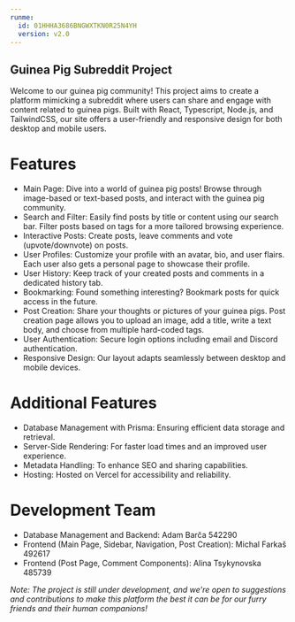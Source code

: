 ```yaml
---
runme:
  id: 01HHHA3686BNGWXTKN0R25N4YH
  version: v2.0
---
```


## Guinea Pig Subreddit Project

Welcome to our guinea pig community! This project aims to create a platform mimicking a subreddit where users can share and engage with content related to guinea pigs. Built with React, Typescript, Node.js, and TailwindCSS, our site offers a user-friendly and responsive design for both desktop and mobile users.

# Features

- Main Page: Dive into a world of guinea pig posts! Browse through image-based or text-based posts, and interact with the guinea pig community.
- Search and Filter: Easily find posts by title or content using our search bar. Filter posts based on tags for a more tailored browsing experience.
- Interactive Posts: Create posts, leave comments and vote (upvote/downvote) on posts.
- User Profiles: Customize your profile with an avatar, bio, and user flairs. Each user also gets a personal page to showcase their profile.
- User History: Keep track of your created posts and comments in a dedicated history tab.
- Bookmarking: Found something interesting? Bookmark posts for quick access in the future.
- Post Creation: Share your thoughts or pictures of your guinea pigs. Post creation page allows you to upload an image, add a title, write a text body, and choose from multiple hard-coded tags.
- User Authentication: Secure login options including email and Discord authentication.
- Responsive Design: Our layout adapts seamlessly between desktop and mobile devices.

# Additional Features

- Database Management with Prisma: Ensuring efficient data storage and retrieval.
- Server-Side Rendering: For faster load times and an improved user experience.
- Metadata Handling: To enhance SEO and sharing capabilities.
- Hosting: Hosted on Vercel for accessibility and reliability.

# Development Team

- Database Management and Backend: Adam Barča 542290
- Frontend (Main Page, Sidebar, Navigation, Post Creation): Michal Farkaš 492617
- Frontend (Post Page, Comment Components): Alina Tsykynovska 485739

<i>Note: The project is still under development, and we're open to suggestions and contributions to make this platform the best it can be for our furry friends and their human companions!</i>
